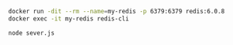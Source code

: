 ```sh
docker run -dit --rm --name=my-redis -p 6379:6379 redis:6.0.8
docker exec -it my-redis redis-cli
```

`node sever.js`
